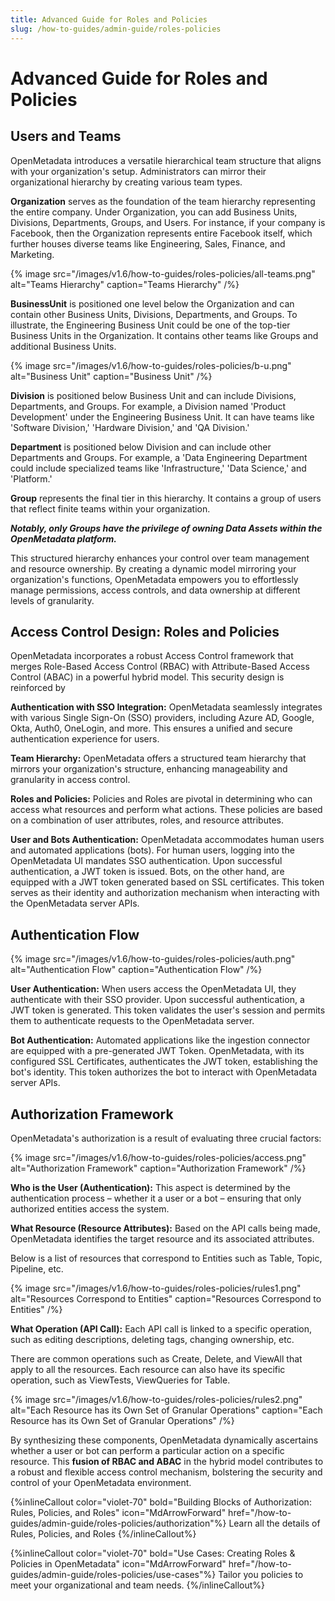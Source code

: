 ```yaml
---
title: Advanced Guide for Roles and Policies
slug: /how-to-guides/admin-guide/roles-policies
---
```


# Advanced Guide for Roles and Policies

## Users and Teams

OpenMetadata introduces a versatile hierarchical team structure that aligns with your organization's setup. Administrators can mirror their organizational hierarchy by creating various team types.

**Organization** serves as the foundation of the team hierarchy representing the entire company. Under Organization, you can add Business Units, Divisions, Departments, Groups, and Users. For instance, if your company is Facebook, then the Organization represents entire Facebook itself, which further houses diverse teams like Engineering, Sales, Finance, and Marketing.

{% image
src="/images/v1.6/how-to-guides/roles-policies/all-teams.png"
alt="Teams Hierarchy"
caption="Teams Hierarchy"
/%}

**BusinessUnit** is positioned one level below the Organization and can contain other Business Units, Divisions, Departments, and Groups. To illustrate, the Engineering Business Unit could be one of the top-tier Business Units in the Organization. It contains other teams like Groups and additional Business Units.

{% image
src="/images/v1.6/how-to-guides/roles-policies/b-u.png"
alt="Business Unit"
caption="Business Unit"
/%}

**Division** is positioned below Business Unit and can include Divisions, Departments, and Groups. For example, a Division named 'Product Development' under the Engineering Business Unit. It can have teams like 'Software Division,' 'Hardware Division,' and 'QA Division.'

**Department** is positioned below Division and can include other Departments and Groups. For example, a 'Data Engineering Department could include specialized teams like 'Infrastructure,' 'Data Science,' and 'Platform.'

**Group** represents the final tier in this hierarchy. It contains a group of users that reflect finite teams within your organization.

***Notably, only Groups have the privilege of owning Data Assets within the OpenMetadata platform.***

This structured hierarchy enhances your control over team management and resource ownership. By creating a dynamic model mirroring your organization's functions, OpenMetadata empowers you to effortlessly manage permissions, access controls, and data ownership at different levels of granularity.

## Access Control Design: Roles and Policies

OpenMetadata incorporates a robust Access Control framework that merges Role-Based Access Control (RBAC) with Attribute-Based Access Control (ABAC) in a powerful hybrid model. This security design is reinforced by

**Authentication with SSO Integration:** OpenMetadata seamlessly integrates with various Single Sign-On (SSO) providers, including Azure AD, Google, Okta, Auth0, OneLogin, and more. This ensures a unified and secure authentication experience for users.

**Team Hierarchy:** OpenMetadata offers a structured team hierarchy that mirrors your organization's structure, enhancing manageability and granularity in access control.

**Roles and Policies:** Policies and Roles are pivotal in determining who can access what resources and perform what actions. These policies are based on a combination of user attributes, roles, and resource attributes.

**User and Bots Authentication:** OpenMetadata accommodates human users and automated applications (bots). For human users, logging into the OpenMetadata UI mandates SSO authentication. Upon successful authentication, a JWT token is issued. 
Bots, on the other hand, are equipped with a JWT token generated based on SSL certificates. This token serves as their identity and authorization mechanism when interacting with the OpenMetadata server APIs.

## Authentication Flow

{% image
src="/images/v1.6/how-to-guides/roles-policies/auth.png"
alt="Authentication Flow"
caption="Authentication Flow"
/%}

**User Authentication:** When users access the OpenMetadata UI, they authenticate with their SSO provider. Upon successful authentication, a JWT token is generated. This token validates the user's session and permits them to authenticate requests to the OpenMetadata server.

**Bot Authentication:** Automated applications like the ingestion connector are equipped with a pre-generated JWT Token. OpenMetadata, with its configured SSL Certificates, authenticates the JWT token, establishing the bot's identity. This token authorizes the bot to interact with OpenMetadata server APIs.

## Authorization Framework

OpenMetadata's authorization is a result of evaluating three crucial factors:

{% image
src="/images/v1.6/how-to-guides/roles-policies/access.png"
alt="Authorization Framework"
caption="Authorization Framework"
/%}

**Who is the User (Authentication):** This aspect is determined by the authentication process – whether it a user or a bot – ensuring that only authorized entities access the system.

**What Resource (Resource Attributes):** Based on the API calls being made, OpenMetadata identifies the target resource and its associated attributes.

Below is a list of resources that correspond to Entities such as Table, Topic, Pipeline, etc.

{% image
src="/images/v1.6/how-to-guides/roles-policies/rules1.png"
alt="Resources Correspond to Entities"
caption="Resources Correspond to Entities"
/%}

**What Operation (API Call):** Each API call is linked to a specific operation, such as editing descriptions, deleting tags, changing ownership, etc.

There are common operations such as Create, Delete, and ViewAll that apply to all the resources. Each resource can also have its specific operation, such as ViewTests, ViewQueries for Table.

{% image
src="/images/v1.6/how-to-guides/roles-policies/rules2.png"
alt="Each Resource has its Own Set of Granular Operations"
caption="Each Resource has its Own Set of Granular Operations"
/%}

By synthesizing these components, OpenMetadata dynamically ascertains whether a user or bot can perform a particular action on a specific resource. This **fusion of RBAC and ABAC** in the hybrid model contributes to a robust and flexible access control mechanism, bolstering the security and control of your OpenMetadata environment.

{%inlineCallout
  color="violet-70"
  bold="Building Blocks of Authorization: Rules, Policies, and Roles"
  icon="MdArrowForward"
  href="/how-to-guides/admin-guide/roles-policies/authorization"%}
  Learn all the details of Rules, Policies, and Roles
{%/inlineCallout%}

{%inlineCallout
  color="violet-70"
  bold="Use Cases: Creating Roles & Policies in OpenMetadata"
  icon="MdArrowForward"
  href="/how-to-guides/admin-guide/roles-policies/use-cases"%}
  Tailor you policies to meet your organizational and team needs.
{%/inlineCallout%}